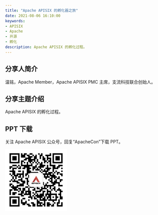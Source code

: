 ```yaml
---
title: "Apache APISIX 的孵化器之旅"
date: 2021-08-06 16:10:00
keywords:
- APISIX
- Apache
- 开源
- 孵化
description: Apache APISIX 的孵化过程。
---
```


## 分享人简介

温铭，Apache Member，Apache APISIX PMC 主席，支流科技联合创始人。

## 分享主题介绍

Apache APISIX 的孵化过程。

## PPT 下载

关注 Apache APISIX 公众号，回复“ApacheCon”下载 PPT。

<img src="../static/img/blog_img/APISIX-wechat.png" alt="Apache APISIX WeChat" style="width: 200px;"/>
